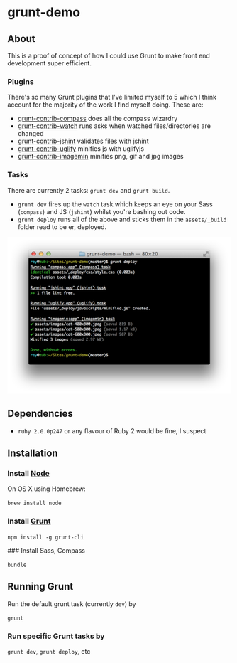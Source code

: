 grunt-demo
==========

## About

This is a proof of concept of how I could use Grunt to make front end development super efficient.

### Plugins

There's so many Grunt plugins that I've limited myself to 5 which I think account for the majority of the work I find myself doing. These are:

* [grunt-contrib-compass](https://github.com/gruntjs/grunt-contrib-compass) does all the compass wizardry
* [grunt-contrib-watch](https://github.com/gruntjs/grunt-contrib-watch) runs asks when watched files/directories are changed
* [grunt-contrib-jshint](https://github.com/gruntjs/grunt-contrib-jshint) validates files with jshint
* [grunt-contrib-uglify](https://github.com/gruntjs/grunt-contrib-uglify) minifies js with uglifyjs
* [grunt-contrib-imagemin](https://github.com/gruntjs/grunt-contrib-imagemin) minifies png, gif and jpg images

### Tasks

There are currently 2 tasks: `grunt dev` and `grunt build`.

* `grunt dev` fires up the `watch` task which keeps an eye on your Sass (`compass`) and JS (`jshint`) whilst you're bashing out code.
* `grunt deploy` runs all of the above and sticks them in the `assets/_build` folder read to be er, deployed.

![Screenshot of grunt deploy in action](docs/images/grunt-deploy.png "Screenshot of grunt deploy in action")


## Dependencies

* `ruby 2.0.0p247` or any flavour of Ruby 2 would be fine, I suspect

## Installation

### Install [Node](http://nodejs.org)

On OS X using Homebrew:

`brew install node`

### Install [Grunt](http://gruntjs.com)

`npm install -g grunt-cli`

### Install Sass, Compass

`bundle`

## Running Grunt

Run the default grunt task (currently `dev`) by

`grunt`

### Run specific Grunt tasks by

`grunt dev`, `grunt deploy`, etc
